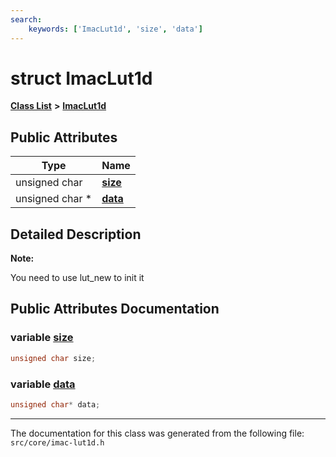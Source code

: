 ```yaml
---
search:
    keywords: ['ImacLut1d', 'size', 'data']
---
```


# struct ImacLut1d

[**Class List**](annotated.md) **>** [**ImacLut1d**](struct_imac_lut1d.md)


## Public Attributes

|Type|Name|
|-----|-----|
|unsigned char|[**size**](struct_imac_lut1d.md#1aac71ffe03c84523594a575b2062849c3)|
|unsigned char \*|[**data**](struct_imac_lut1d.md#1ac24cea2bfcc927fd29bc74d1086707d8)|


## Detailed Description



**Note:**

You need to use lut\_new to init it 



## Public Attributes Documentation

### variable <a id="1aac71ffe03c84523594a575b2062849c3" href="#1aac71ffe03c84523594a575b2062849c3">size</a>

```cpp
unsigned char size;
```



### variable <a id="1ac24cea2bfcc927fd29bc74d1086707d8" href="#1ac24cea2bfcc927fd29bc74d1086707d8">data</a>

```cpp
unsigned char* data;
```





----------------------------------------
The documentation for this class was generated from the following file: `src/core/imac-lut1d.h`
